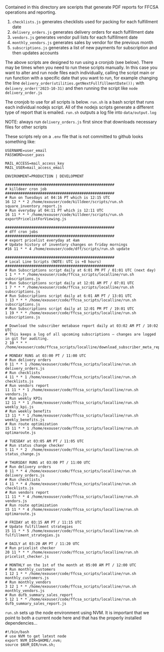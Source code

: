 Contained in this directory are sceripts that generate PDF reports for FFCSA operations and reporting.

1. `checklists.js` generates checklists used for packing for each fulfillment date
2. `delivery_orders.js` generates delivery orders for each fulfillment date
3. `vendors.js` generates vendor pull lists for each fulfillment date
4. `monthly_vendors.js`  generates sales by vendor for the previous month
5. `subscriptions.js`  generates a list of new payments for subscription and then updates accounts

The above scripts are designed to run using a cronjob (see below).  There may be times when you need to run these scripts
manually.  In this case you want to alter and run node files each individually,
calling the script main or run function with a specific date that you want to run,
for example changing the line `delivery_order(utilities.getNextFullfillmentDate());` with `delivery_order('2023-10-31)`
and then running the script like  `node delivery_order.js` 

The cronjob to use for all scripts is below.  `run.sh` is a bash script that runs
each individual nodejs script.  All of the nodejs scripts generate a different
type of report that is emailed.  `run.sh` outputs a log file into `data/output.log`

NOTE: always run `delivery_orders.js` first since that downloads necessary files for other
scripts

These scripts rely on a `.env` file that is not committed to github looks something like:
```
USERNAME=user_email
PASSWORD=user_pass

MAIL_ACCESS=mail_access_key
MAIL_USER=mail_access_email

ENVIRONMENT=PRODUCTION | DEVELOPMENT
```

```
##################################################
# killdeer cron job
##################################################
# Run on Tuesdays at 04:16 PT which is 12:15 UTC
16 12 * * 2 /home/exouser/code/killdeer/scripts/run.sh square_inventory_report.js
# Run everyday at 04:11 PT which is 12:11 UTC
16 11 * * * /home/exouser/code/killdeer/scripts/run.sh exportPricelistForViewing.js

##################################################
# dff cron jobs
##################################################
# export pricelist everyday at 4am
# Update history of inventory changes on friday mornings
#16 11 * * 4 /home/exouser/code/dff/scripts/run.sh update

##################################################
# Local Line Scripts (NOTE: UTC is +8 hours)
##################################################
# Run Subscriptions script daily at 6:01 PM PT / 01:01 UTC (next day)
1 1 * * * /home/exouser/code/ffcsa_scripts/localline/run.sh subscriptions.js
# Run Subscriptions script daily at 12:01 AM PT / 07:01 UTC
1 7 * * * /home/exouser/code/ffcsa_scripts/localline/run.sh subscriptions.js
# Run Subscriptions script daily at 6:01 AM PT / 13:01 UTC
1 13 * * * /home/exouser/code/ffcsa_scripts/localline/run.sh subscriptions.js
# Run Subscriptions script daily at 12:01 PM PT / 19:01 UTC
1 19 * * * /home/exouser/code/ffcsa_scripts/localline/run.sh subscriptions.js

# Download the subscriber metabase report daily at 03:02 AM PT / 10:02 UTC
# This keeps a log of all upcoming subscriptions — changes are logged in git for auditing.
2 10 * * * /home/exouser/code/ffcsa_scripts/localline/download_subscriber_meta_report.sh

# MONDAY RUNS at 03:00 PT / 11:00 UTC
# Run delivery orders
0 11 * * 1 /home/exouser/code/ffcsa_scripts/localline/run.sh delivery_orders.js
# Run checklists
4 11 * * 1 /home/exouser/code/ffcsa_scripts/localline/run.sh checklists.js
# Run vendors report
11 11 * * 1 /home/exouser/code/ffcsa_scripts/localline/run.sh vendors.js
# Run weekly KPIs
12 11 * * 1 /home/exouser/code/ffcsa_scripts/localline/run.sh weekly_kpi.js
# Run weekly benefits
13 11 * * 1 /home/exouser/code/ffcsa_scripts/localline/run.sh weekly_benefits.js
# Run route optimization
15 11 * * 1 /home/exouser/code/ffcsa_scripts/localline/run.sh optimaroute.js

# TUESDAY at 03:05 AM PT / 11:05 UTC
# Run status change checker
5 11 * * 2  /home/exouser/code/ffcsa_scripts/localline/run.sh status_change.js

# THURSDAY RUNS at 03:00 PT / 11:00 UTC
# Run delivery orders
0 11 * * 4 /home/exouser/code/ffcsa_scripts/localline/run.sh delivery_orders.js
# Run checklists
4 11 * * 4 /home/exouser/code/ffcsa_scripts/localline/run.sh checklists.js
# Run vendors report
11 11 * * 4 /home/exouser/code/ffcsa_scripts/localline/run.sh vendors.js
# Run route optimization
15 11 * * 4 /home/exouser/code/ffcsa_scripts/localline/run.sh optimaroute.js

# FRIDAY at 03:15 AM PT / 11:15 UTC
# Update fulfillment strategies
15 11 * * 5 /home/exouser/code/ffcsa_scripts/localline/run.sh fulfillment_strategies.js

# DAILY at 03:20 AM PT / 11:20 UTC
# Run pricelist checker
20 11 * * * /home/exouser/code/ffcsa_scripts/localline/run.sh pricelist_checker.js

# MONTHLY on the 1st of the month at 05:00 AM PT / 12:00 UTC
# Run monthly_customers
1 12 1 * * /home/exouser/code/ffcsa_scripts/localline/run.sh monthly_customers.js
# Run monthly_vendors
3 12 1 * * /home/exouser/code/ffcsa_scripts/localline/run.sh monthly_vendors.js
# Run dufb_summary_sales_report
5 12 1 * * /home/exouser/code/ffcsa_scripts/localline/run.sh dufb_summary_sales_report.js
```

`run.sh` sets up the node environment using NVM. It is important that we point to both
a current node here and that has the properly installed dependencies...

```
#!/bin/bash
# use NVM to get latest node
export NVM_DIR=$HOME/.nvm;
source $NVM_DIR/nvm.sh;
```
